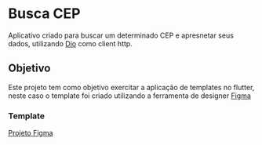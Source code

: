 # Busca CEP

Aplicativo criado para buscar um determinado CEP e apresnetar seus dados, utilizando [Dio](https://pub.dev/packages/dio) como client http.

## Objetivo 
Este projeto tem como objetivo exercitar a aplicação de templates no flutter, neste caso o template foi criado utilizando a ferramenta de designer [Figma](https://www.figma.com/)

### Template 
[Projeto Figma](https://www.figma.com/file/vzcONm0Tg0i1a2bbb7VTs7/Untitled?node-id=62%3A3&t=rsv8aVzzvPr4zlSD-0)



